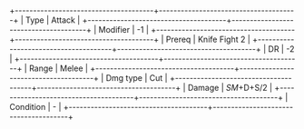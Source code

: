 +--------------------------------------+--------------------------------------+
| Type                                 | Attack                               |
+--------------------------------------+--------------------------------------+
| Modifier                             | -1                                   |
+--------------------------------------+--------------------------------------+
| Prereq                               | Knife Fight 2                        |
+--------------------------------------+--------------------------------------+
| DR                                   | -2                                   |
+--------------------------------------+--------------------------------------+
| Range                                | Melee                                |
+--------------------------------------+--------------------------------------+
| Dmg type                             | Cut                                  |
+--------------------------------------+--------------------------------------+
| Damage                               | *SM*+D+S/2                   |
+--------------------------------------+--------------------------------------+
| Condition                            | -                                    |
+--------------------------------------+--------------------------------------+


